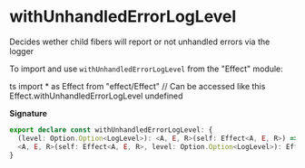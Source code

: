 # withUnhandledErrorLogLevel

Decides wether child fibers will report or not unhandled errors via the logger

To import and use `withUnhandledErrorLogLevel` from the "Effect" module:

ts
import \* as Effect from "effect/Effect"
// Can be accessed like this
Effect.withUnhandledErrorLogLevel
undefined

**Signature**

```ts
export declare const withUnhandledErrorLogLevel: {
  (level: Option.Option<LogLevel>): <A, E, R>(self: Effect<A, E, R>) => Effect<A, E, R>
  <A, E, R>(self: Effect<A, E, R>, level: Option.Option<LogLevel>): Effect<A, E, R>
}
```
